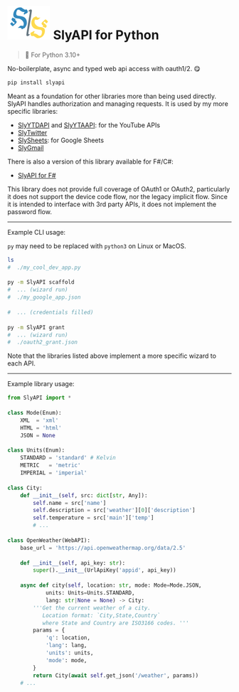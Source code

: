 # ![sly logo](https://raw.githubusercontent.com/dunkyl/SlyMeta/main/sly%20logo%20py.svg) SlyAPI for Python

<!-- elevator begin -->

> 🐍 For Python 3.10+

No-boilerplate, async and typed web api access with oauth1/2. 😋

```sh
pip install slyapi
```

Meant as a foundation for other libraries more than being used directly. SlyAPI handles authorization and managing requests. It is used by my more specific libraries:

- [SlyYTDAPI](https://github.com/dunkyl/SlyYTDAPI-Python) and [SlyYTAAPI](https://github.com/dunkyl/SlyYTAAPI-Python): for the YouTube APIs
- [SlyTwitter](https://github.com/dunkyl/SlyTwitter-Python)
- [SlySheets](https://github.com/dunkyl/SlySheets-Python): for Google Sheets
- [SlyGmail](https://github.com/dunkyl/SlyGmail-Python)

There is also a version of this library available for F#/C#:

- [SlyAPI for F#](https://github.com/dunkyl/SlyAPI-FSharp)

This library does not provide full coverage of OAuth1 or OAuth2, particularly it does not support the device code flow, nor the legacy implicit flow. Since it is intended to interface with 3rd party APIs, it does not implement the password flow.

<!-- elevator end -->

---

Example CLI usage:

`py` may need to be replaced with `python3` on Linux or MacOS.
```sh
ls
#  ./my_cool_dev_app.py

py -m SlyAPI scaffold
#  ... (wizard run)
#  ./my_google_app.json

#  ... (credentials filled)

py -m SlyAPI grant
#  ... (wizard run)
#  ./oauth2_grant.json
```

Note that the libraries listed above implement a more specific wizard to each API.

---

Example library usage:

```py
from SlyAPI import *

class Mode(Enum):
    XML  = 'xml'
    HTML = 'html'
    JSON = None

class Units(Enum):
    STANDARD = 'standard' # Kelvin
    METRIC   = 'metric'
    IMPERIAL = 'imperial'

class City:
    def __init__(self, src: dict[str, Any]):
        self.name = src['name']
        self.description = src['weather'][0]['description']
        self.temperature = src['main']['temp']
        # ...

class OpenWeather(WebAPI):
    base_url = 'https://api.openweathermap.org/data/2.5'

    def __init__(self, api_key: str):
        super().__init__(UrlApiKey('appid', api_key))

    async def city(self, location: str, mode: Mode=Mode.JSON,
            units: Units=Units.STANDARD,
            lang: str|None = None) -> City:
        '''Get the current weather of a city.
           Location format: `City,State,Country`
           where State and Country are ISO3166 codes. '''
        params = {
            'q': location,
            'lang': lang,
            'units': units,
            'mode': mode,
        }
        return City(await self.get_json('/weather', params))
    # ...
```

